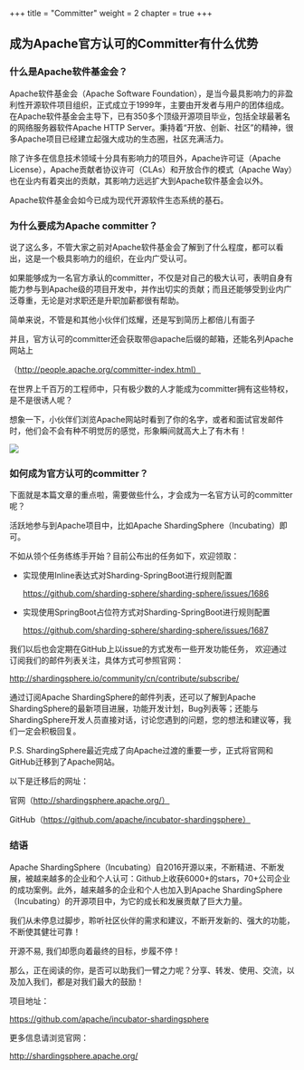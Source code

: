 +++
title = "Committer"
weight = 2
chapter = true
+++
## 成为Apache官方认可的Committer有什么优势

### 什么是Apache软件基金会？

Apache软件基金会（Apache Software Foundation），是当今最具影响力的非盈利性开源软件项目组织，正式成立于1999年，主要由开发者与用户的团体组成。在Apache软件基金会主导下，已有350多个顶级开源项目毕业，包括全球最著名的网络服务器软件Apache HTTP Server。秉持着“开放、创新、社区”的精神，很多Apache项目已经建立起强大成功的生态圈，社区充满活力。

除了许多在信息技术领域十分具有影响力的项目外，Apache许可证（Apache License），Apache贡献者协议许可（CLAs）和开放合作的模式（Apache Way）也在业内有着突出的贡献，其影响力远远扩大到Apache软件基金会以外。

Apache软件基金会如今已成为现代开源软件生态系统的基石。

### 为什么要成为Apache committer？

说了这么多，不管大家之前对Apache软件基金会了解到了什么程度，都可以看出，这是一个极具影响力的组织，在业内广受认可。

如果能够成为一名官方承认的committer，不仅是对自己的极大认可，表明自身有能力参与到Apache级的项目开发中，并作出切实的贡献；而且还能够受到业内广泛尊重，无论是对求职还是升职加薪都很有帮助。

简单来说，不管是和其他小伙伴们炫耀，还是写到简历上都倍儿有面子

并且，官方认可的committer还会获取带@apache后缀的邮箱，还能名列Apache网站上

（http://people.apache.org/committer-index.html）


在世界上千百万的工程师中，只有极少数的人才能成为committer拥有这些特权，是不是很诱人呢？

想象一下，小伙伴们浏览Apache网站时看到了你的名字，或者和面试官发邮件时，他们会不会有种不明觉厉的感觉，形象瞬间就高大上了有木有！

![](https://shardingsphere.apache.org/blog/img/committer1.jpg)

### 如何成为官方认可的committer？

下面就是本篇文章的重点啦，需要做些什么，才会成为一名官方认可的committer呢？


活跃地参与到Apache项目中，比如Apache ShardingSphere（Incubating）即可。



不如从领个任务练练手开始？目前公布出的任务如下，欢迎领取：

- 实现使用Inline表达式对Sharding-SpringBoot进行规则配置

  https://github.com/sharding-sphere/sharding-sphere/issues/1686

- 实现使用SpringBoot占位符方式对Sharding-SpringBoot进行规则配置

  https://github.com/sharding-sphere/sharding-sphere/issues/1687


我们以后也会定期在GitHub上以issue的方式发布一些开发功能任务， 欢迎通过订阅我们的邮件列表关注，具体方式可参照官网：

http://shardingsphere.io/community/cn/contribute/subscribe/



通过订阅Apache ShardingSphere的邮件列表，还可以了解到Apache ShardingSphere的最新项目进展，功能开发计划，Bug列表等；还能与ShardingSphere开发人员直接对话，讨论您遇到的问题，您的想法和建议等，我们一定会积极回复。

P.S. ShardingSphere最近完成了向Apache过渡的重要一步，正式将官网和GitHub迁移到了Apache网站。

以下是迁移后的网址：

官网（http://shardingsphere.apache.org/）

GitHub（https://github.com/apache/incubator-shardingsphere）

### 结语
Apache ShardingSphere（Incubating）自2016开源以来，不断精进、不断发展，被越来越多的企业和个人认可：Github上收获6000+的stars，70+公司企业的成功案例。此外，越来越多的企业和个人也加入到Apache ShardingSphere（Incubating）的开源项目中，为它的成长和发展贡献了巨大力量。



我们从未停息过脚步，聆听社区伙伴的需求和建议，不断开发新的、强大的功能，不断使其健壮可靠！

开源不易, 我们却愿向着最终的目标，步履不停！

那么，正在阅读的你，是否可以助我们一臂之力呢？分享、转发、使用、交流，以及加入我们，都是对我们最大的鼓励！

项目地址：

https://github.com/apache/incubator-shardingsphere


更多信息请浏览官网：

http://shardingsphere.apache.org/


